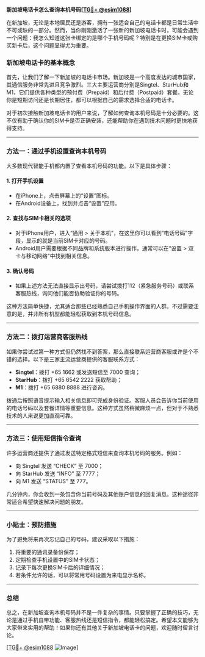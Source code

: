 **新加坡电话卡怎么查询本机号码[[TG💪+ @esim1088](https://t.me/s/esim1088)]**

在新加坡，无论是本地居民还是游客，拥有一张适合自己的电话卡都是日常生活中不可或缺的一部分。然而，当你刚刚激活了一张新的新加坡电话卡时，可能会遇到一个问题：我怎么知道这张卡绑定的是哪个手机号码呢？特别是在更换SIM卡或购买新卡后，这个问题显得尤为重要。

### 新加坡电话卡的基本概念

首先，让我们了解一下新加坡的电话卡市场。新加坡是一个高度发达的城市国家，其通信服务非常先进且竞争激烈。三大主要运营商分别是Singtel、StarHub和M1，它们提供各种类型的预付费（Prepaid）和后付费（Postpaid）套餐。无论你是短期访问还是长期居住，都可以根据自己的需求选择合适的电话卡。

对于初次接触新加坡电话卡的用户来说，了解如何查询本机号码是十分必要的。这不仅有助于确认你的SIM卡是否正确安装，还能帮助你在遇到技术问题时更快地获得支持。

---

### 方法一：通过手机设置查询本机号码

大多数现代智能手机都内置了查看本机号码的功能。以下是具体步骤：

#### 1. 打开手机设置
- 在iPhone上，点击屏幕上的“设置”图标。
- 在Android设备上，找到并点击“设置”应用。

#### 2. 查找与SIM卡相关的选项
- 对于iPhone用户，进入“通用 > 关于本机”，在这里你可以看到“电话号码”字段，显示的就是当前SIM卡对应的号码。
- Android用户需要根据不同品牌和系统版本进行操作。通常可以在“设置 > 双卡与移动网络”中找到相关信息。

#### 3. 确认号码
- 如果上述方法无法直接显示出号码，请尝试拨打112（紧急服务号码）或联系客服热线，询问他们能否协助验证你的号码。

这种方法简单快捷，尤其适合那些已经熟悉自己手机操作界面的人群。不过需要注意的是，并非所有机型都能轻松获取到本机号码信息。

---

### 方法二：拨打运营商客服热线

如果你尝试过第一种方式但仍然找不到答案，那么直接联系运营商客服或许是个不错的选择。以下是三家主流运营商提供的客服联系方式：

- **Singtel**：拨打 +65 1662 或发送短信至 7000 查询；
- **StarHub**：拨打 +65 6542 2222 获取帮助；
- **M1**：拨打 +65 6880 8888 进行咨询。

拨通后按照语音提示输入相关信息即可完成身份验证。客服人员会告诉你当前使用的电话号码以及套餐详情等重要信息。这种方式虽然稍微麻烦一点，但对于不熟悉技术的人来说更加直观可靠。

---

### 方法三：使用短信指令查询

许多运营商还提供了通过发送特定格式短信来查询本机号码的服务。例如：

- 向 Singtel 发送 “CHECK” 至 7000；
- 向 StarHub 发送 “INFO” 至 7777；
- 向 M1 发送 “STATUS” 至 777。

几分钟内，你会收到一条包含你当前号码及其他账户信息的回复消息。这种途径非常适合希望快速解决问题的朋友。

---

### 小贴士：预防措施

为了避免将来再次忘记自己的号码，建议采取以下措施：
1. 将重要的通讯录备份保存；
2. 定期检查手机设置中的SIM卡状态；
3. 记录下每次更换SIM卡后的详细情况；
4. 若条件允许的话，可以将常用号码设置为来电显示名称。

---

### 总结

总之，在新加坡查询本机号码并不是一件复杂的事情。只要掌握了正确的技巧，无论是通过手机自带功能、客服热线还是短信指令，都能轻松搞定。希望本文能够为大家带来实用的帮助！如果你还有其他关于新加坡电话卡的问题，欢迎随时留言讨论。

[[TG💪+ @esim1088](https://t.me/s/esim1088) ![Image](https://i.postimg.cc/4NQfJmqS/Snipaste-2025-05-13-00-14-12.png)]